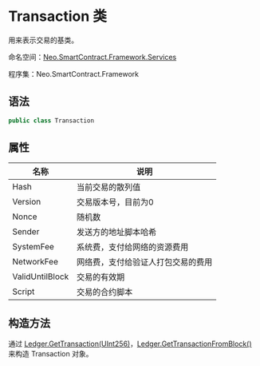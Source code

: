 # Transaction 类

用来表示交易的基类。

命名空间：[Neo.SmartContract.Framework.Services](index.md)

程序集：Neo.SmartContract.Framework

## 语法

```cs
public class Transaction
```

## 属性

| 名称                          | 说明           |
| --------------------------- | ------------ |
| Hash | 当前交易的散列值 |
| Version | 交易版本号，目前为0    |
| Nonce | 随机数 |
| Sender | 发送方的地址脚本哈希    |
| SystemFee| 系统费，支付给网络的资源费用 |
| NetworkFee | 网络费，支付给验证人打包交易的费用    |
| ValidUntilBlock | 交易的有效期 |
| Script | 交易的合约脚本    |

## 构造方法

通过 [Ledger.GetTransaction(UInt256)](../native/Ledger/GetTransaction.md)，[Ledger.GetTransactionFromBlock()](../native/Ledger/GetTransactionFromBlock.md) 来构造 Transaction 对象。


